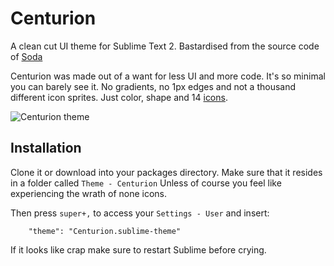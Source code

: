 Centurion
=========

A clean cut UI theme for Sublime Text 2. Bastardised from the source code of [Soda](https://github.com/buymeasoda/soda-theme/) 

Centurion was made out of a want for less UI and more code. It's so minimal you can barely see it. 
No gradients, no 1px edges and not a thousand different icon sprites. Just color, shape and 14 [icons](http://www.glyphicons.com/). 

![Centurion theme](https://raw.github.com/burticlies/Centurion/master/Centurion.png)  

Installation
------------------------------------------------------------------------

Clone it or download into your packages directory.
Make sure that it resides in a folder called `Theme - Centurion` 
Unless of course you feel like experiencing the wrath of none icons. 

Then press `super+,` to access your `Settings - User` and insert: 
        
        "theme": "Centurion.sublime-theme"

If it looks like crap make sure to restart Sublime before crying. 

